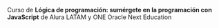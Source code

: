 Curso de **Lógica de programación: sumérgete en la programación con JavaScript** de Alura LATAM y ONE Oracle Next Education
